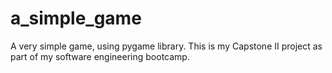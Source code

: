 # a_simple_game
A very simple game, using pygame library. This is my Capstone II project as part of my software engineering bootcamp.
